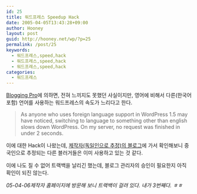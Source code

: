 ```yaml
---
id: 25
title: 워드프레스 Speedup Hack
date: 2005-04-05T13:43:28+09:00
author: Hooney
layout: post
guid: http://hooney.net/wp/?p=25
permalink: /post/25
keywords:
  - 워드프레스,speed,hack
  - 워드프레스,speed,hack
  - 워드프레스,speed,hack
categories:
  - 워드프레스
---
```

[Blogging Pro](http://www.bloggingpro.com/archives/2005/03/01/wordpress-15-speedup/)에 의하면, 전혀 느끼지도 못했던 사실이지만, 영어에 비해서 다른(한국어 포함) 언어를 사용하는 워드프레스의 속도가 느리다고 한다. 

> As anyone who uses foreign language support in WordPress 1.5 may have noticed, switching to language to something other than english slows down WordPress. On my server, no request was finished in under 2 seconds.

이에 대한 Hack이 나왔는데, [제작자(독일인으로 추정)의 블로그](http://www.m-e-x.de/blog/index.php/archives/2005/03/01/wordpress-15-speedup/)에 가서 확인해보니 중국인으로 추정되는 다른 블러거들은 이미 사용하고 있는 것 같다.

이에 나도 질 수 없어 트랙백을 날리긴 했는데, 블로그 관리자의 승인이 필요한지 아직 확인이 되진 않는다.

_05-04-06제작자 홈페이지에 방문해 보니 트랙백이 걸려 있다. 내가 3번째다. ㅎㅎ_